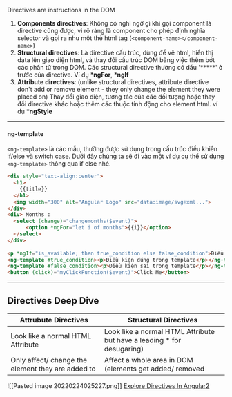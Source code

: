 Directives are instructions in the DOM

1.  **Components directives**: Không có nghi ngờ gì khi gọi component là directive cũng được, vì rõ ràng là component cho phép định nghĩa selector và gọi ra như một thẻ html tag (`<component-name></component-name>`)
2.  **Structural directives**: Là directive cấu trúc, dùng để vẽ html, hiển thị data lên giao diện html, và thay đổi cấu trúc DOM bằng việc thêm bớt các phần tử trong DOM. Các structural directive thường có dấu '*****' ở trước của directive. Ví dụ ***ngFor**, ***ngIf**
3.  **Attribute directives**: (unlike structural directives, attribute directive don't add or remove element - they only change the element they were placed on) Thay đổi giao diện, tương tác của các đối tượng hoặc thay đổi directive khác hoặc thêm các thuộc tính động cho element html. ví dụ ***ngStyle**

---

#### ng-template

`<ng-template>` là các mẫu, thường được sử dụng trong cấu trúc điều khiển if/else và switch case. Dưới đây chúng ta sẽ đi vào một ví dụ cụ thể sử dụng `<ng-template>` thông qua if else nhé.


````html
<div style="text-align:center">
  <h1>
    {{title}}
  </h1>
  <img width="300" alt="Angular Logo" src="data:image/svg+xml...">
</div>
<div> Months :
  <select (change)="changemonths($event)">
      <option *ngFor="let i of months">{{i}}</option>
  </select>
</div>
 
<p *ngIf="is_available; then true_condition else false_condition">Điểu kiện đúng trong thẻ ngIf</p>
<ng-template #true_condition><p>Điều kiện đúng trong template</p></ng-template>
<ng-template #false_condition><p>Điều kiện sai trong template</p></ng-template>
<button (click)="myClickFunction($event)">Click Me</button>

````

___
## Directives Deep Dive


Attrubute Directives| Structural Directives
------------ | ------------
Look like a normal HTML Attribute | Look like a normal HTML Attribute but have a leading * for desugaring)
Only affect/ change the element they are added to | Affect a whole area in DOM (elements get added/ removed

![[Pasted image 20220224025227.png]]
[Explore Directives In Angular2](https://www.c-sharpcorner.com/article/explore-directives-in-angular2)